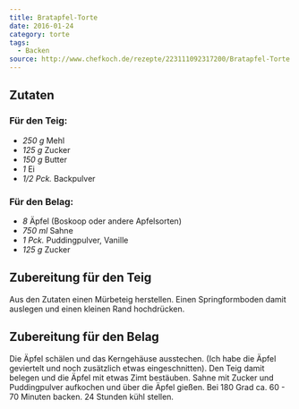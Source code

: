 ```yaml
---
title: Bratapfel-Torte
date: 2016-01-24
category: torte
tags:
  - Backen
source: http://www.chefkoch.de/rezepte/223111092317200/Bratapfel-Torte.html
---
```

## Zutaten

### Für den Teig:

* *250 g* Mehl
* *125 g* Zucker
* *150 g* Butter
* *1* Ei
* *1/2 Pck.* Backpulver

### Für den Belag:

* *8* Äpfel (Boskoop oder andere Apfelsorten)
* *750 ml* Sahne
* *1 Pck.* Puddingpulver, Vanille
* *125 g* Zucker

## Zubereitung für den Teig

Aus den Zutaten einen Mürbeteig herstellen. Einen Springformboden damit auslegen und einen kleinen Rand hochdrücken.

## Zubereitung für den Belag

Die Äpfel schälen und das Kerngehäuse ausstechen. 
(Ich habe die Äpfel geviertelt und noch zusätzlich etwas eingeschnitten). Den Teig damit belegen und die Äpfel mit etwas Zimt bestäuben.
Sahne mit Zucker und Puddingpulver aufkochen und über die Äpfel gießen.
Bei 180 Grad ca. 60 - 70 Minuten backen.
24 Stunden kühl stellen.